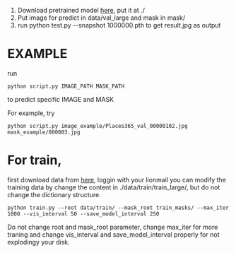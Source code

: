 1. Download pretrained model [here](https://drive.google.com/open?id=1SYjJ-Vlu2cpAlgBG5FiJueN9W4lf48w8), put it at ./
2. Put image for predict in data/val_large and mask in mask/
3. run python test.py --snapshot 1000000.pth to get result.jpg as output

# EXAMPLE
run 
```
python script.py IMAGE_PATH MASK_PATH 
```
to predict specific IMAGE and MASK

For example, try
```
python script.py image_example/Places365_val_00000102.jpg mask_example/000003.jpg
```
# For train,
first download data from [here](https://drive.google.com/file/d/1qPteJp8YsczhSwB8thJwkUDs1pTu-VQk/view?usp=sharing), loggin with your lionmail
you can modify the training data by change the content in ./data/train/train_large/, but do not change the dictionary structure.
```
python train.py --root data/train/ --mask_root train_masks/ --max_iter 1000 --vis_interval 50 --save_model_interval 250
```
Do not change root and mask_root parameter, change max_iter for more traning and change vis_interval and save_model_interval properly for not explodingy your disk.


